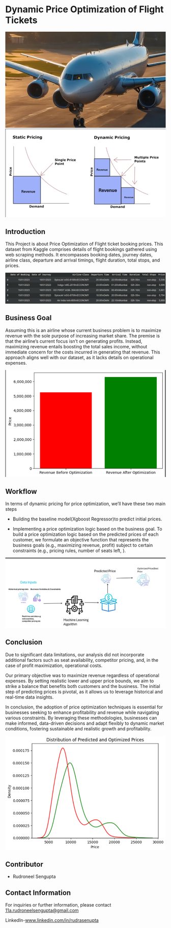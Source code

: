# Dynamic Price Optimization of Flight Tickets

<img src = "readme_pictures/airplane.png" alt = "airplane picture" >
<img src = "readme_pictures/maxrevenue.png" alt = "maxrevenue">

## Introduction
This Project is about Price Optimization of Flight ticket booking prices. This dataset from Kaggle comprises details of flight bookings gathered using web scraping methods. It encompasses booking dates, journey dates, airline class, departure and arrival timings, flight duration, total stops, and prices.

<img src = "readme_pictures/dataset.png" alt = "dataset">


## Business Goal
Assuming this is an airline whose current business problem is to maximize revenue with the sole purpose of increasing market share. The premise is that the airline’s current focus isn’t on generating profits. Instead, maximizing revenue entails boosting the total sales income, without immediate concern for the costs incurred in generating that revenue. This approach aligns well with our dataset, as it lacks details on operational expenses.

<img src = "readme_pictures/revenue.png" alt = "revenue picture">

## Workflow
In terms of dynamic pricing for price optimization, we’ll have these two main steps

- Building the baseline model(Xgboost Regressor)to predict initial prices.

- Implementing a price optimization logic based on the business goal. To build a price optimization logic based on the predicted prices of each customer, we formulate an objective function that represents the business goals (e.g., maximizing revenue, profit) subject to certain constraints (e.g., pricing rules, number of seats left, ).

<img src = "readme_pictures/methodology.png" alt = "methodology">

## Conclusion

Due to significant data limitations, our analysis did not incorporate additional factors such as seat availability, competitor pricing, and, in the case of profit maximization, operational costs.

Our primary objective was to maximize revenue regardless of operational expenses. By setting realistic lower and upper price bounds, we aim to strike a balance that benefits both customers and the business. The initial step of predicting prices is pivotal, as it allows us to leverage historical and real-time data insights.

In conclusion, the adoption of price optimization techniques is essential for businesses seeking to enhance profitability and revenue while navigating various constraints. By leveraging these methodologies, businesses can make informed, data-driven decisions and adapt flexibly to dynamic market conditions, fostering sustainable and realistic growth and profitability.

<img src = "readme_pictures/kdeplot.png" alt = "kde plot">

## Contributor

- Rudroneel Sengupta

## Contact Information

For inquiries or further information, please contact 11a.rudroneelsengupta@gmail.com

LinkedIn-www.linkedin.com/in/rudrasenupta